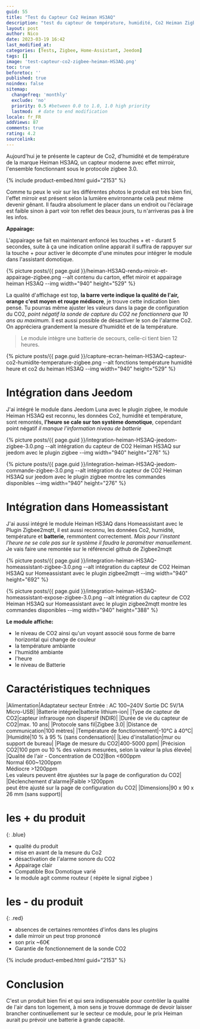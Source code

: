 ```yaml
---
guid: 55
title: "Test du Capteur Co2 Heiman HS3AQ"
description: "test du capteur de température, humidité, Co2 Heiman Zigbee et intégration dans homeassistant"
layout: post
author: Nico
date: 2023-03-19 16:42
last_modified_at: 
categories: [Tests, Zigbee, Home-Assistant, Jeedom]
tags: []
image: 'test-capteur-co2-zigbee-heiman-HS3AQ.png'
toc: true
beforetoc: ''
published: true
noindex: false
sitemap:
  changefreq: 'monthly'
  exclude: 'no'
  priority: 0.5 #between 0.0 to 1.0, 1.0 high priority
  lastmod:  # date to end modification
locale: fr_FR
addViews: 87
comments: true
rating: 4.2
sourcelink:
---
```


Aujourd'hui je te présente le capteur de Co2, d'humidité et de température de la marque Heiman HS3AQ, un capteur moderne avec effet mirroir, l'ensemble fonctionnant sous le protocole zigbee 3.0.

{% include product-embed.html guid="2153" %}

Comme tu peux le voir sur les différentes photos le produit est très bien fini, l'effet mirroir est présent selon la lumière envirronnante celà peut même devenir gênant. Il faudra absolument le placer dans un endroit ou l'éclairage est faible sinon à part voir ton reflet des beaux jours, tu n'arriveras pas à lire les infos.

**Appairage:**

L'appairage se fait en maintenant enfoncé les touches + et - durant 5 secondes, suite à ça une indication online apparait il suffira de rappuyer sur la touche + pour activer le décompte d'une minutes pour intégrer le module dans l'assistant domotique.

{% picture posts/{{ page.guid }}/heiman-HS3AQ-rendu-miroir-et-appairage-zigbee.png --alt contenu du carton, effet miroir et appairage heiman HS3AQ --img width="940" height="529" %}

La qualité d'affichage est top, **la barre verte indique la qualité de l'air, orange c'est moyen et rouge médiocre**, je trouve cette indication bien pensé. Tu pourras même ajuster les valeurs dans la page de configuration du CO2, *point négatif la sonde de capture du CO2 ne fonctionnera que 10 ans au maximum*. Il est aussi possible de désactiver le son de l'alarme Co2. On appréciera grandement la mesure d'humidité et de la température. 
> Le module intègre une batterie de secours, celle-ci tient bien 12 heures.

{% picture posts/{{ page.guid }}/capture-ecran-heiman-HS3AQ-capteur-co2-humidite-temperature-zigbee.png --alt fonctions température humidité heure et co2 du heiman HS3AQ --img width="940" height="529" %}

# Intégration dans Jeedom

J'ai intégré le module dans Jeedom Luna avec le plugin zigbee, le module Heiman HS3AQ est reconnu, les données Co2, humidité et température, sont remontés, **l'heure se cale sur ton système domotique**, cependant point négatif *il manque l'information niveau de batterie*

{% picture posts/{{ page.guid }}/integration-heiman-HS3AQ-jeedom-zigbee-3.0.png --alt intégration du capteur de CO2 Heiman HS3AQ sur jeedom avec le plugin zigbee --img width="940" height="276" %}

{% picture posts/{{ page.guid }}/integration-heiman-HS3AQ-jeedom-commande-zigbee-3.0.png --alt intégration du capteur de CO2 Heiman HS3AQ sur jeedom avec le plugin zigbee montre les commandes disponibles --img width="940" height="276" %}

# Intégration dans Homeassistant

J'ai aussi intégré le module Heiman HS3AQ dans Homeassistant avec le Plugin Zigbee2mqtt, il est aussi reconnu, les données Co2, humidité, température et **batterie**, remmontent correctement. *Mais pour l'instant l'heure ne se cale pas sur le système il faudra le paramétrer manuellement*. Je vais faire une remontée sur le référenciel github de Zigbee2mqtt

{% picture posts/{{ page.guid }}/integration-heiman-HS3AQ-homeassistant-zigbee-3.0.png --alt intégration du capteur de CO2 Heiman HS3AQ sur Homeassistant avec le plugin zigbee2mqtt --img width="940" height="692" %}

{% picture posts/{{ page.guid }}/integration-heiman-HS3AQ-homeassistant-expose-zigbee-3.0.png --alt intégration du capteur de CO2 Heiman HS3AQ sur Homeassistant avec le plugin zigbee2mqtt montre les commandes disponibles --img width="940" height="388" %}

**Le module affiche:**
- le niveau de CO2 ainsi qu'un voyant associé sous forme de barre horizontal qui change de couleur
- la température ambiante
- l'humidité ambiante
- l'heure
- le niveau de Batterie

# Caractéristiques techniques

|Alimentation|Adaptateur secteur Entrée : AC 100~240V Sortie DC 5V/1A Micro-USB|
|Batterie intégrée|batterie lithium-ion|
|Type de capteur de CO2|capteur infrarouge non dispersif (NDIR)|
|Durée de vie du capteur de CO2|max. 10 ans|
|Protocole sans fil|Zigbee 3.0|
|Distance de communication|100 mètres|
|Température de fonctionnement|-10°C à 40°C|
|Humidité|10 % à 95 % (sans condensation)|
|Lieu d'installation|mur ou support de bureau|
|Plage de mesure du CO2|400-5000 ppm|
|Précision CO2|100 ppm ou 10 % des valeurs mesurées, selon la valeur la plus élevée|
|Qualité de l'air - Concentration de CO2|Bon <600ppm<br>Normal 600~1200ppm<br>Médiocre >1200ppm<br>Les valeurs peuvent être ajustées sur la page de configuration du CO2|
|Déclenchement d'alarme|Faible >1200ppm<br>peut être ajusté sur la page de configuration du CO2|
|Dimensions|90 x 90 x 26 mm (sans support)|

# **les + du produit**
{: .blue}
- qualité du produit
- mise en avant de la mesure du Co2
- désactivation de l'alarme sonore du CO2
- Appairage clair
- Compatible Box Domotique varié
- le module agit comme routeur ( répète le signal zigbee )

# **les - du produit**
{: .red}
- absences de certaines remontées d'infos dans les plugins
- dalle mirroir un peut trop prononcé
- son prix ~60€
- Garantie de fonctionnement de la sonde CO2

{% include product-embed.html guid="2153" %}

# Conclusion
C'est un produit bien fini et qui sera indispensable pour contrôler la qualité de l'air dans ton logement, à mon sens je trouve dommage de devoir laisser brancher continuellement sur le secteur ce module, pour le prix Heiman aurait pu prévoir une batterie à grande capacité.